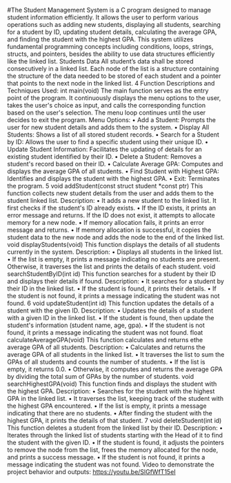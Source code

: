 #The Student Management System is a C program designed to manage student 
information efficiently. It allows the user to perform various operations such as 
adding new students, displaying all students, searching for a student by ID, 
updating student details, calculating the average GPA, and finding the student 
with the highest GPA. 
This system utilizes fundamental programming concepts including conditions, 
loops, strings, structs, and pointers, besides the ability to use data structures 
efficiently like the linked list.
Students Data
All student’s data shall be stored consecutively in a linked list.
Each node of the list is a structure containing the structure of the data needed to 
be stored of each student and a pointer that points to the next node in the linked 
list.
4
Function Descriptions and Techniques Used:
int main(void)
The main function serves as the entry point of the program. It continuously 
displays the menu options to the user, takes the user's choice as input, and calls 
the corresponding function based on the user's selection. The menu loop 
continues until the user decides to exit the program.
Menu Options:
• Add a Student: Prompts the user for new student details and adds them to 
the system.
• Display All Students: Shows a list of all stored student records.
• Search for a Student by ID: Allows the user to find a specific student using 
their unique ID.
• Update Student Information: Facilitates the updating of details for an 
existing student identified by their ID.
• Delete a Student: Removes a student's record based on their ID.
• Calculate Average GPA: Computes and displays the average GPA of all 
students.
• Find Student with Highest GPA: Identifies and displays the student with the 
highest GPA.
• Exit: Terminates the program.
5
void addStudent(const struct student *const ptr)
This function collects new student details from the user and adds them to the 
student linked list.
Description:
• It adds a new student to the linked list. It first checks if the student's ID 
already exists. 
• If the ID exists, it prints an error message and returns. If the ID does not 
exist, it attempts to allocate memory for a new node. 
• If memory allocation fails, it prints an error message and returns. 
• If memory allocation is successful, it copies the student data to the new 
node and adds the node to the end of the linked list.
void displayStudents(void)
This function displays the details of all students currently in the system.
Description:
• Displays all students in the linked list. 
• If the list is empty, it prints a message indicating no students are present. 
Otherwise, it traverses the list and prints the details of each student.
void searchStudentByID(int id)
This function searches for a student by their ID and displays their details if found.
Description:
• It searches for a student by their ID in the linked list. 
• If the student is found, it prints their details. 
• If the student is not found, it prints a message indicating the student was 
not found.
6
void updateStudent(int id)
This function updates the details of a student with the given ID.
Description:
• Updates the details of a student with a given ID in the linked list.
• If the student is found, then update the student's information (student 
name, age, gpa). 
• If the student is not found, it prints a message indicating the student was 
not found.
float calculateAverageGPA(void)
This function calculates and returns ethe average GPA of all students.
Description:
• Calculates and returns the average GPA of all students in the linked list. 
• It traverses the list to sum the GPAs of all students and counts the number 
of students.
• If the list is empty, it returns 0.0. 
• Otherwise, it computes and returns the average GPA by dividing the total 
sum of GPAs by the number of students.
void searchHighestGPA(void)
This function finds and displays the student with the highest GPA.
Description:
• Searches for the student with the highest GPA in the linked list.
• It traverses the list, keeping track of the student with the highest GPA 
encountered. 
• If the list is empty, it prints a message indicating that there are no students.
• After finding the student with the highest GPA, it prints the details of that 
student.
7
void deleteStudent(int id)
This function deletes a student from the linked list by their ID.
Description:
• Iterates through the linked list of students starting with the Head of it to 
find the student with the given ID.
• If the student is found, it adjusts the pointers to remove the node from the 
list, frees the memory allocated for the node, and prints a success message.
• If the student is not found, it prints a message indicating the student was 
not found.
Video to demonstrate the project behavior and outputs:
https://youtu.be/SlGfWfT15eI
